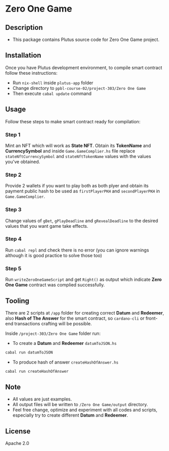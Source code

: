 # Zero One Game

## Description

- This package contains Plutus source code for Zero One Game project.
  
## Installation

Once you have Plutus development environment, to compile smart contract follow these instructions:
  
- Run `nix-shell` inside `plutus-app` folder
- Change directory to `ppbl-course-02/project-303/Zero One Game`
- Then execute `cabal update` command
  
## Usage

Follow these steps to make smart contract ready for compilation:

### Step 1

Mint an NFT which will work as **State NFT**. Obtain its **TokenName** and **CurrencySymbol** and inside `Game.GameComplier.hs` file replace `stateNftCurrencySymbol` and `stateNftTokenName` values with the values you've obtained.  

### Step 2

Provide 2 wallets if you want to play both as both plyer and obtain its payment public hash to be used as `firstPlayerPKH` and `secondPlayerPKH` in `Game.GameComplier`.

### Step 3

Change values of `gBet`, `gPlayDeadline` and `gRevealDeadline` to the desired values that you want game take effects.

### Step 4

Run `cabal repl` and check there is no error (you can ignore warnings although it is good practice to solve those too)

### Step 5

Run `writeZeroOneGameScript` and get `Right()` as output which indicate **Zero One Game** contract was complied successfully.

## Tooling

There are 2 scripts at `/app` folder for creating correct **Datum** and **Redeemer**, also **Hash of The Answer** for the smart contract, so `cardano-cli` or front-end transactions crafting will be possible.

Inside `/project-303/Zero One Game` folder run:

- To create a **Datum** and **Redeemer** `datumToJSON.hs`
  
```bash
cabal run datumToJSON
```

- To produce hash of answer `createHashOfAnswer.hs`

```bash
cabal run createHashOfAnswer
```

## Note

- All values are just examples.
- All output files will be written to `/Zero One Game/output`
directory.
- Feel free change, optimize and experiment with all codes and scripts, especially try to create different **Datum** and **Redeemer**.

## License

Apache 2.0
